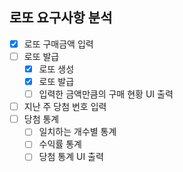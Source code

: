## 로또 요구사항 분석

- [x] 로또 구매금액 입력
- [ ] 로또 발급
  - [x] 로또 생성
  - [x] 로또 발급
  - [ ] 입력한 금액만큼의 구매 현황 UI 출력
- [ ] 지난 주 당첨 번호 입력
- [ ] 당첨 통계
    - [ ] 일치하는 개수별 통계
    - [ ] 수익률 통계
    - [ ] 당첨 통계 UI 출력
